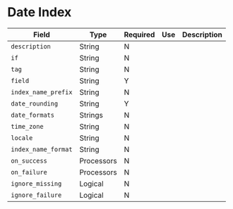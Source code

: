 # Date Index

|Field|Type|Required|Use|Description|
|---|---|---|---|---|
|`description`|String|N|||
|`if`|String|N|||
|`tag`|String|N|||
|`field`|String|Y|||
|`index_name_prefix`|String|N|||
|`date_rounding`|String|Y|||
|`date_formats`|Strings|N|||
|`time_zone`|String|N|||
|`locale`|String|N|||
|`index_name_format`|String|N|||
|`on_success`|Processors|N|||
|`on_failure`|Processors|N|||
|`ignore_missing`|Logical|N|||
|`ignore_failure`|Logical|N|||

